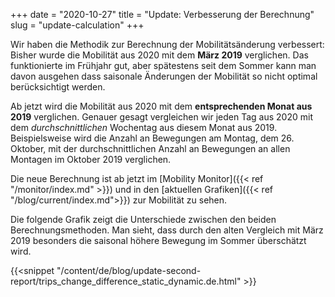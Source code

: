 +++
date = "2020-10-27"
title = "Update: Verbesserung der Berechnung"
slug = "update-calculation"
+++

Wir haben die Methodik zur Berechnung der Mobilitätsänderung verbessert: Bisher wurde die Mobilität aus 2020 mit dem **März 2019** verglichen. Das funktionierte im Frühjahr gut, aber spätestens seit dem Sommer kann man davon ausgehen dass saisonale Änderungen der Mobilität so nicht optimal berücksichtigt werden.

Ab jetzt wird die Mobilität aus 2020 mit dem **entsprechenden Monat aus 2019** verglichen. Genauer gesagt vergleichen wir jeden Tag aus 2020 mit dem *durchschnittlichen* Wochentag aus diesem Monat aus 2019. Beispielsweise wird die Anzahl an Bewegungen am Montag, dem 26. Oktober, mit der durchschnittlichen Anzahl an Bewegungen an allen Montagen im Oktober 2019 verglichen.

Die neue Berechnung ist ab jetzt im [Mobility Monitor]({{< ref "/monitor/index.md" >}}) und in den [aktuellen Grafiken]({{< ref "/blog/current/index.md">}}) zur Mobilität zu sehen.

Die folgende Grafik zeigt die Unterschiede zwischen den beiden Berechnungsmethoden. Man sieht, dass durch den alten Vergleich mit März 2019 besonders die saisonal höhere Bewegung im Sommer überschätzt wird.

{{<snippet "/content/de/blog/update-second-report/trips_change_difference_static_dynamic.de.html" >}}
